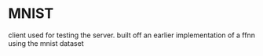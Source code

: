 # MNIST

client used for testing the server. built off an earlier implementation of a ffnn using the mnist dataset
